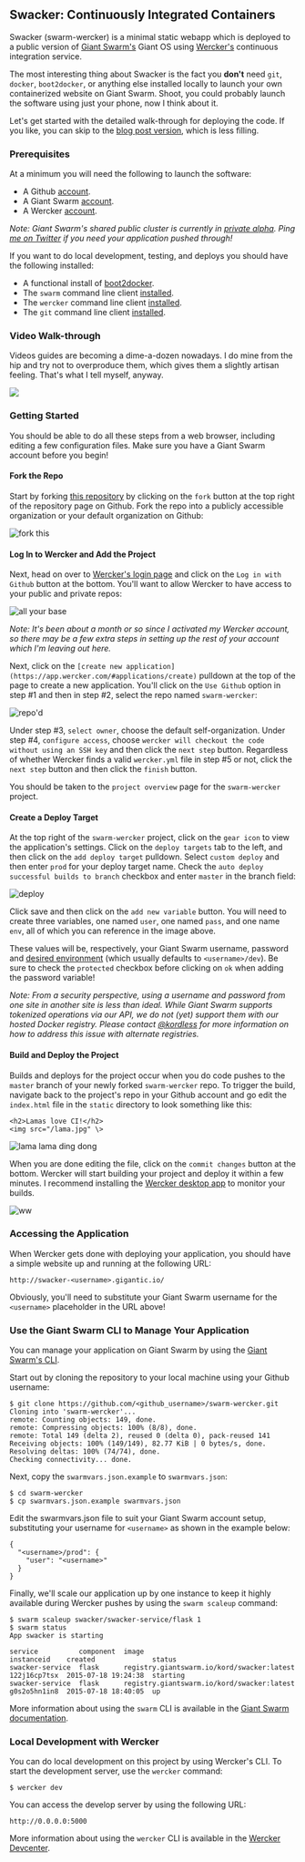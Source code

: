 ## Swacker: Continuously Integrated Containers
Swacker (swarm-wercker) is a minimal static webapp which is deployed to a public version of [Giant Swarm's](https://giantswarm.io) Giant OS using [Wercker's](https://wercker.com) continuous integration service.

The most interesting thing about Swacker is the fact you **don't** need `git`, `docker`, `boot2docker`, or anything else installed locally to launch your own containerized website on Giant Swarm. Shoot, you could probably launch the software using just your phone, now I think about it.

Let's get started with the detailed walk-through for deploying the code. If you like, you can skip to the [blog post version](http://giantswarm.io/code-to-hosted-container-no-docker-required/), which is less filling.

### Prerequisites
At a minimum you will need the following to launch the software:

* A Github [account](https://github.com).
* A Giant Swarm [account](https://giantswarm.io).
* A Wercker [account](https://wercker.com).

*Note: Giant Swarm's shared public cluster is currently in [private alpha](https://giantswarm.io/request-invite/). Ping [me on Twitter](https://twitter.com/kordless) if you need your application pushed through!*

If you want to do local development, testing, and deploys you should have the following installed:

* A functional install of [boot2docker](https://github.com/kordless/boot2docker-ing).
* The `swarm` command line client [installed](http://docs.giantswarm.io/reference/installation/).
* The `wercker` command line client [installed](http://devcenter.wercker.com/docs/using-the-cli/installing.html).
* The `git` command line client [installed](https://git-scm.com/downloads).

### Video Walk-through
Videos guides are becoming a dime-a-dozen nowadays. I do mine from the hip and try not to overproduce them, which gives them a slightly artisan feeling. That's what I tell myself, anyway.

[![](https://raw.githubusercontent.com/giantswarm/swarm-wercker/master/static/video.png)](https://vimeo.com/120735541)

### Getting Started
You should be able to do all these steps from a web browser, including editing a few configuration files. Make sure you have a Giant Swarm account before you begin!

#### Fork the Repo
Start by forking [this repository](https://github.com/giantswarm/swarm-wercker) by clicking on the `fork` button at the top right of the repository page on Github. Fork the repo into a publicly accessible organization or your default organization on Github:

![fork this](https://raw.githubusercontent.com/giantswarm/swarm-wercker/master/static/fork.png)

#### Log In to Wercker and Add the Project
Next, head on over to [Wercker's login page](https://app.wercker.com/sessions/new) and click on the `Log in with Github` button at the bottom. You'll want to allow Wercker to have access to your public and private repos:

![all your base](https://raw.githubusercontent.com/giantswarm/swarm-wercker/master/static/wercker.png)

*Note: It's been about a month or so since I activated my Wercker account, so there may be a few extra steps in setting up the rest of your account which I'm leaving out here.*

Next, click on the `[create new application](https://app.wercker.com/#applications/create)` pulldown at the top of the page to create a new application. You'll click on the `Use Github` option in step #1 and then in step #2, select the repo named `swarm-wercker`:

![repo'd](https://raw.githubusercontent.com/giantswarm/swarm-wercker/master/static/repo.png)

Under step #3, `select owner`, choose the default self-organization. Under step #4, `configure access`, choose `wercker will checkout the code without using an SSH key` and then click the `next step` button. Regardless of whether Wercker finds a valid `wercker.yml` file in step #5 or not, click the `next step` button and then click the `finish` button.

You should be taken to the `project overview` page for the `swarm-wercker` project.

#### Create a Deploy Target
At the top right of the `swarm-wercker` project, click on the `gear icon` to view the application's settings. Click on the `deploy targets` tab to the left, and then click on the `add deploy target` pulldown. Select `custom deploy` and then enter `prod` for your deploy target name. Check the `auto deploy successful builds to branch` checkbox and enter `master` in the branch field:

![deploy](https://raw.githubusercontent.com/giantswarm/swarm-wercker/master/static/deploy.png)

Click save and then click on the `add new variable` button. You will need to create three variables, one named `user`, one named `pass`, and one name `env`, all of which you can reference in the image above.

These values will be, respectively, your Giant Swarm username, password and [desired environment](https://docs.giantswarm.io/reference/cli/env/) (which usually defaults to `<username>/dev`). Be sure to check the `protected` checkbox before clicking on `ok` when adding the password variable!

*Note: From a security perspective, using a username and password from one site in another site is less than ideal. While Giant Swarm supports tokenized operations via our API, we do not (yet) support them with our hosted Docker registry. Please contact [@kordless](https://twitter.com/kordless) for more information on how to address this issue with alternate registries.*

#### Build and Deploy the Project
Builds and deploys for the project occur when you do code pushes to the `master` branch of your newly forked `swarm-wercker` repo. To trigger the build, navigate back to the project's repo in your Github account and go edit the `index.html` file in the `static` directory to look something like this:

```
<h2>Lamas love CI!</h2>
<img src="/lama.jpg" \>
```

![lama lama ding dong](https://raw.githubusercontent.com/giantswarm/swarm-wercker/master/static/update.png)

When you are done editing the file, click on the `commit changes` button at the bottom. Wercker will start building your project and deploy it within a few minutes. I recommend installing the [Wercker desktop app](http://wercker.com/downloads/) to monitor your builds.

![ww](https://raw.githubusercontent.com/giantswarm/swarm-wercker/master/static/widget.png)

### Accessing the Application
When Wercker gets done with deploying your application, you should have a simple website up and running at the following URL:

```
http://swacker-<username>.gigantic.io/
```

Obviously, you'll need to substitute your Giant Swarm username for the `<username>` placeholder in the URL above!

### Use the Giant Swarm CLI to Manage Your Application
You can manage your application on Giant Swarm by using the [Giant Swarm's CLI](https://docs.giantswarm.io/reference/cli/installation/). 

Start out by cloning the repository to your local machine using your Github username:

```
$ git clone https://github.com/<github_username>/swarm-wercker.git
Cloning into 'swarm-wercker'...
remote: Counting objects: 149, done.
remote: Compressing objects: 100% (8/8), done.
remote: Total 149 (delta 2), reused 0 (delta 0), pack-reused 141
Receiving objects: 100% (149/149), 82.77 KiB | 0 bytes/s, done.
Resolving deltas: 100% (74/74), done.
Checking connectivity... done.
```

Next, copy the `swarmvars.json.example` to `swarmvars.json`:

```
$ cd swarm-wercker
$ cp swarmvars.json.example swarmvars.json
```

Edit the swarmvars.json file to suit your Giant Swarm account setup, substituting your username for `<username>` as shown in the example below:

```
{
  "<username>/prod": {
    "user": "<username>"
  }
}
```

Finally, we'll scale our application up by one instance to keep it highly available during Wercker pushes by using the `swarm scaleup` command:

```
$ swarm scaleup swacker/swacker-service/flask 1
$ swarm status
App swacker is starting

service          component  image                                       instanceid    created              status
swacker-service  flask      registry.giantswarm.io/kord/swacker:latest  122j16cp7tsx  2015-07-18 19:24:38  starting
swacker-service  flask      registry.giantswarm.io/kord/swacker:latest  g0s2o5hn1in8  2015-07-18 18:40:05  up
```

More information about using the `swarm` CLI is available in the [Giant Swarm documentation](https://docs.giantswarm.io/).

### Local Development with Wercker
You can do local development on this project by using Wercker's CLI. To start the development server, use the `wercker` command:

```
$ wercker dev
```

You can access the develop server by using the following URL:

```
http://0.0.0.0:5000
```

More information about using the `wercker` CLI is available in the [Wercker Devcenter](http://devcenter.wercker.com/docs/using-the-cli/index.html).
